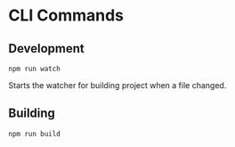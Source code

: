 
# CLI Commands

## Development

```Shell
npm run watch
```

Starts the watcher for building project when a file changed.

## Building

```Shell
npm run build
```

